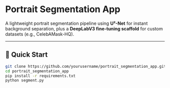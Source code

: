 # Portrait Segmentation App

A lightweight portrait segmentation pipeline using **U²-Net** for instant background separation, plus a **DeepLabV3 fine-tuning scaffold** for custom datasets (e.g., CelebAMask-HQ).

---

## 🚀 Quick Start

```bash
git clone https://github.com/yourusername/portrait_segmentation_app.git
cd portrait_segmentation_app
pip install -r requirements.txt
python segment.py
```
